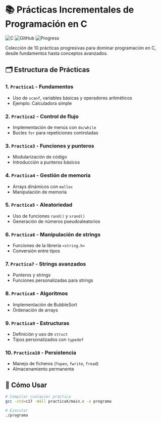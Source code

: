 # 📚 Prácticas Incrementales de Programación en C

![C](https://img.shields.io/badge/C-17-blue)
![GitHub](https://img.shields.io/github/license/tu-usuario/practicas-c)
![Progress](https://img.shields.io/badge/Completado-100%25-brightgreen)

Colección de 10 prácticas progresivas para dominar programación en C, desde fundamentos hasta conceptos avanzados.

## 🗂️ Estructura de Prácticas

### 1. `Practica1` - Fundamentos
   - Uso de `scanf`, variables básicas y operadores aritméticos
   - Ejemplo: Calculadora simple

### 2. `Practica2` - Control de flujo
   - Implementación de menús con `do/while`
   - Bucles `for` para repeticiones controladas

### 3. `Practica3` - Funciones y punteros
   - Modularización de código
   - Introducción a punteros básicos

### 4. `Practica4` - Gestión de memoria
   - Arrays dinámicos con `malloc`
   - Manipulación de memoria

### 5. `Practica5` - Aleatoriedad
   - Uso de funciones `rand()` y `srand()`
   - Generación de números pseudoaleatorios

### 6. `Practica6` - Manipulación de strings
   - Funciones de la librería `<string.h>`
   - Conversión entre tipos

### 7. `Practica7` - Strings avanzados
   - Punteros y strings
   - Funciones personalizadas para strings

### 8. `Practica8` - Algoritmos
   - Implementación de BubbleSort
   - Ordenación de arrays

### 9. `Practica9` - Estructuras
   - Definición y uso de `struct`
   - Tipos personalizados con `typedef`

### 10. `Practica10` - Persistencia
   - Manejo de ficheros (`fopen`, `fwrite`, `fread`)
   - Almacenamiento permanente

## 🚀 Cómo Usar

```bash
# Compilar cualquier práctica
gcc -std=c17 -Wall practicaX/main.c -o programa

# Ejecutar
./programa
